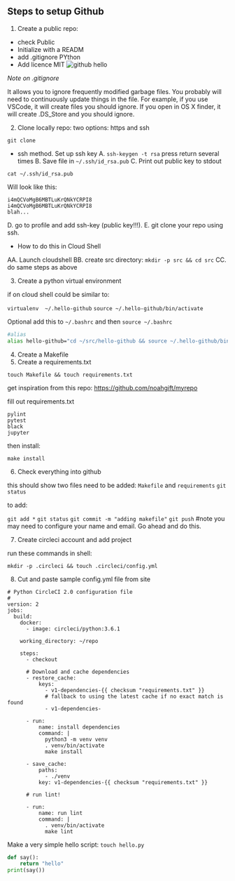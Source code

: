 ## Steps to setup Github

1.  Create a public repo:
  * check Public
  * Initialize with a READM
  * add .gitignore PYthon
  * Add licence MIT
![github hello](https://user-images.githubusercontent.com/58792/58992683-58739e00-87a0-11e9-9b77-2e13116c2d35.png)

*Note on .gitignore*

It allows you to ignore frequently modified garbage files.  You probably will need to continuously update things in the file.  For example, if you use VSCode, it will create files you should ignore.  If you open in OS X finder, it will create .DS_Store and you should ignore.

2.  Clone locally repo:  two options:  https and ssh

`git clone `

* ssh method.  Set up ssh key
A.  `ssh-keygen -t rsa` press return several times
B.  Save file in `~/.ssh/id_rsa.pub`
C.  Print out public key to stdout

```
cat ~/.ssh/id_rsa.pub
```

Will look like this:

```
i4mQCVoMgB6MBTLuKrQNkYCRPI8
i4mQCVoMgB6MBTLuKrQNkYCRPI8
blah...
```
D.  go to profile and add ssh-key (public key!!!).
E.  git clone your repo using ssh.

* How to do this in Cloud Shell

AA. Launch cloudshell
BB. create src directory: `mkdir -p src && cd src`
CC. do same steps as above



3.  Create a python virtual environment

if on cloud shell could be similar to:

```virtualenv  ~/.hello-github```
```source ~/.hello-github/bin/activate```

Optional add this to ```~/.bashrc``` and then ```source ~/.bashrc```

```bash
#alias
alias hello-github="cd ~/src/hello-github && source ~/.hello-github/bin/activate"

```


4.  Create a Makefile
5.  Create a requirements.txt

```
touch Makefile && touch requirements.txt
```
get inspiration from this repo:  https://github.com/noahgift/myrepo


fill out requirements.txt

```
pylint
pytest
black
jupyter
```

then install:

```make install```

6.  Check everything into github

this should show two files need to be added: ```Makefile``` and ```requirements```
```git status```

to add:

```git add *```
```git status```
```git commit -m "adding makefile"```
```git push``` #note you may need to configure your name and email.  Go ahead and do this.


7.  Create circleci account and add project

run these commands in shell:
```
mkdir -p .circleci && touch .circleci/config.yml
```

8.  Cut and paste sample config.yml file from site


```
# Python CircleCI 2.0 configuration file
#
version: 2
jobs:
  build:
    docker:
      - image: circleci/python:3.6.1

    working_directory: ~/repo

    steps:
      - checkout

      # Download and cache dependencies
      - restore_cache:
          keys:
            - v1-dependencies-{{ checksum "requirements.txt" }}
            # fallback to using the latest cache if no exact match is found
            - v1-dependencies-

      - run:
          name: install dependencies
          command: |
            python3 -m venv venv
            . venv/bin/activate
            make install

      - save_cache:
          paths:
            - ./venv
          key: v1-dependencies-{{ checksum "requirements.txt" }}

      # run lint!

      - run:
          name: run lint
          command: |
            . venv/bin/activate
            make lint
```

Make a very simple hello script:
```touch hello.py```

```python
def say():
    return "hello"
print(say())
```



